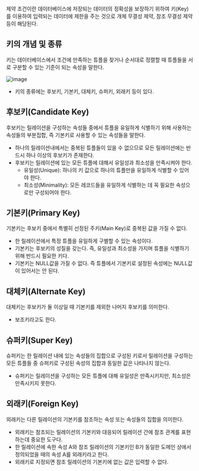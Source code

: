 제약 조건이란 데이터베이스에 저장되는 데이터의 정확성을 보장하기 위하여 키(Key)를 이용하여 입력되는 데이터에 제한을 주는 것으로 개체 무결성 제약, 참조 무결성 제약 등이 해당된다.

## 키의 개념 및 종류

키는 데이터베이스에서 조건에 만족하는 튜플을 찾거나 순서대로 정렬할 때 튜플들을 서로 구분할 수 있는 기준이 되는 속성을 말한다.

![image](https://github.com/mocking-tiger/DPE-study/assets/151588293/fb6f170e-064b-45e5-9cdb-4452785509df)

- 키의 종류에는 후보키, 기본키, 대체키, 슈퍼키, 외래키 등이 있다.

## 후보키(Candidate Key)

후보키는 릴레이션을 구성하는 속성들 중에서 튜플을 유일하게 식별하기 위해 사용하는 속성들의 부분집합, 즉 기본키로 사용할 수 있는 속성들을 말한다.

- 하나의 릴레이션내에서는 중복된 튜플들이 있을 수 없으므로 모든 릴레이션에는 반드시 하나 이상의 후보키가 존재한다.
- 후보키는 릴레이션에 있는 모든 튜플에 대해서 유일성과 최소성을 만족시켜야 한다.
  - 유일성(Unique): 하나의 키 값으로 하나의 튜플만을 유일하게 식별할 수 있어야 한다.
  - 최소성(Minimality): 모든 레코드들을 유일하게 식별하는 데 꼭 필요한 속성으로만 구성되어야 한다.

## 기본키(Primary Key)

기본키는 후보키 중에서 특별히 선정된 주키(Main Key)로 중복된 값을 가질 수 없다.

- 한 릴레이션에서 특정 튜플을 유일하게 구별할 수 있는 속성이다.
- 기본키는 후보키의 성질을 갖는다. 즉, 유일성과 최소성을 가지며 튜플을 식별하기 위해 반드시 필요한 키다.
- 기본키는 NULL값을 가질 수 없다. 즉 튜플에서 기본키로 설정된 속성에는 NULL값이 있어서는 안 된다.

## 대체키(Alternate Key)

대체키는 후보키가 둘 이상일 때 기본키를 제외한 나머지 후보키를 의미한다.

- 보조키라고도 한다.

## 슈퍼키(Super Key)

슈퍼키는 한 릴레이션 내에 있는 속성들의 집합으로 구성된 키로서 릴레이션을 구성하는 모든 튜플들 중 슈퍼키로 구성된 속성의 집합과 동일한 값은 나타나지 않는다.

- 슈퍼키는 릴레이션을 구성하는 모든 튜플에 대해 유일성은 만족시키지만, 최소성은 만족시키지 못한다.

## 외래키(Foreign Key)

외래키는 다른 릴레이션의 기본키를 참조하는 속성 또는 속성들의 집합을 의미한다.

- 외래키는 참조되는 릴레이션의 기본키와 대응되어 릴레이션 간에 참조 관계를 표현하는데 중요한 도구다.
- 한 릴레이션에 속한 속성 A와 참조 릴레이션의 기본키인 B가 동일한 도메인 상에서 정의되었을 때의 속성 A를 외래키라고 한다.
- 외래키로 지정되면 참조 릴레이션의 기본키에 없는 값은 입력할 수 없다.
